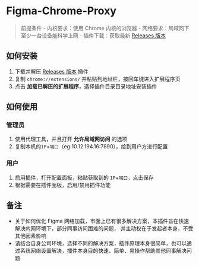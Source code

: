 # Figma-Chrome-Proxy
> 前提条件
    - 内核要求：使用 Chrome 内核的浏览器
    - 网络要求：局域网下至少一台设备能科学上网
    - 插件下载：获取最新 [Releases 版本](https://github.com/leefanv/Figma-Chrome-Proxy/releases)
## 如何安装
1. 下载并解压 [Releases 版本](https://github.com/leefanv/Figma-Chrome-Proxy/releases) 插件
2. 复制 `chrome://extensions/` 并粘贴到地址栏，按回车键进入扩展程序页
3. 点击 **加载已解压的扩展程序**，选择插件目录目录地址安装插件
## 如何使用
### 管理员
1. 使用代理工具，并且打开 **允许局域网访问** 的选项
2. 复制本机的`IP`+`端口`（eg:10.12.194.16:7890），给到用户方进行配置
### 用户
1. 启用插件，打开配置面板，粘贴获取到的 `IP`+`端口`，点击保存
2. 根据需要在插件面板，启用/禁用插件功能
## 备注
- 关于如何优化 Figma 网络加载，市面上已有很多解决方案，本插件旨在快速解决内网环境下，部分同事访问困难的问题， 并主动权在于发起者本身，不受其他因素影响
- 请结合自身公司环境，选择不同的解决方案，插件原理本身很简单，也可以通过系统网络设置解决，插件本身目的快速、简单、易操作帮助其他同事解决问题